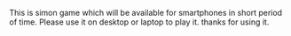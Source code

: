This is simon game which will be available for smartphones in short period of time. Please use it on desktop or laptop to play it. thanks for using it.

